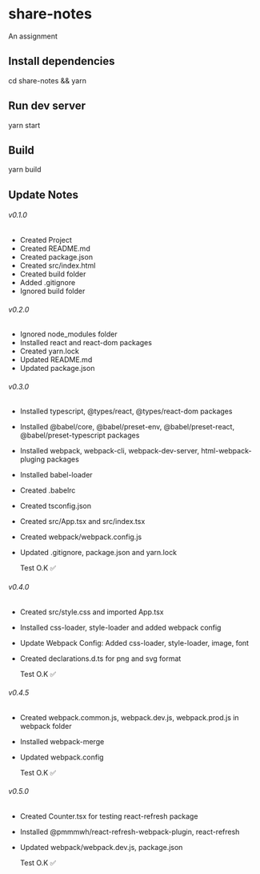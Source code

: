 # share-notes
An assignment

## Install dependencies
cd share-notes &&
yarn

## Run dev server
yarn start

## Build
yarn build

## Update Notes
###### v0.1.0
* Created Project
* Created README.md
* Created package.json 
* Created src/index.html 
* Created build folder
* Added .gitignore 
* Ignored build folder

###### v0.2.0
* Ignored node_modules folder
* Installed react and react-dom packages
* Created yarn.lock 
* Updated README.md
* Updated package.json

###### v0.3.0
* Installed typescript, @types/react, @types/react-dom packages
* Installed @babel/core, @babel/preset-env, @babel/preset-react, @babel/preset-typescript packages
* Installed webpack, webpack-cli, webpack-dev-server, html-webpack-pluging packages
* Installed babel-loader
* Created .babelrc
* Created tsconfig.json
* Created src/App.tsx and src/index.tsx
* Created webpack/webpack.config.js
* Updated .gitignore, package.json and yarn.lock

  Test O.K :white_check_mark:

###### v0.4.0
* Created src/style.css and imported App.tsx
* Installed css-loader, style-loader and added webpack config
* Update Webpack Config: Added css-loader, style-loader, image, font
* Created declarations.d.ts for png and svg format

  Test O.K :white_check_mark:

###### v0.4.5
* Created webpack.common.js, webpack.dev.js, webpack.prod.js in webpack folder
* Installed webpack-merge
* Updated webpack.config

  Test O.K :white_check_mark:

###### v0.5.0
  * Created Counter.tsx for testing react-refresh package
  * Installed @pmmmwh/react-refresh-webpack-plugin, react-refresh
  * Updated webpack/webpack.dev.js, package.json

    Test O.K :white_check_mark:

